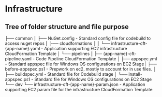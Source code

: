 # Infrastructure

## Tree of folder structure and file purpose
├── common
│   ├── NuGet.config - Standard config file for codebuild to access nuget repos
│   ├── cloudformations
│   │   └── infrastructure-cft-{app-name}.yaml - Application supporting EC2 infrastructure CloudFormation Template
│   └── pipelines
│       |── {app-name}-cft-pipeline.yaml - Code Pipeline CloudFormation Template
│       ├── appspec.yml - Standard appspec file for Windows OS configurations on EC2 Stage
|       ├── before-appspec.ps1 - Prepwork on ec2, mostly to account for in use files.
│       ├── buildspec.yml - Standard file for Codebuild stage
│       └── install-appspec.ps1 - Standard file for Windows OS configurations on EC2 Stage
└── dev
    └── infrastructure-cft-{app-name}-param.json - Application supporting EC2 param file for the infrastructure CloudFormation Template